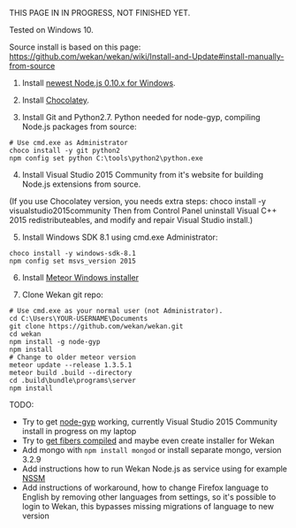 THIS PAGE IN IN PROGRESS, NOT FINISHED YET.

Tested on Windows 10.

Source install is based on this page:
https://github.com/wekan/wekan/wiki/Install-and-Update#install-manually-from-source

1) Install [newest Node.js 0.10.x for Windows](https://nodejs.org/dist/latest-v0.10.x/).

2) Install [Chocolatey](https://chocolatey.org/install).

3) Install Git and Python2.7. Python needed for node-gyp, compiling Node.js packages from source:

```
# Use cmd.exe as Administrator
choco install -y git python2
npm config set python C:\tools\python2\python.exe
```

4) Install Visual Studio 2015 Community from it's website
for building Node.js extensions from source.

(If you use Chocolatey version, you needs extra steps:
choco install -y visualstudio2015community
Then from Control Panel uninstall Visual C++ 2015 redistributeables,
and modify and repair Visual Studio install.)

5) Install Windows SDK 8.1 using cmd.exe Administrator:

```
choco install -y windows-sdk-8.1
npm config set msvs_version 2015
```

6) Install [Meteor Windows installer](https://www.meteor.com)

7) Clone Wekan git repo:

```
# Use cmd.exe as your normal user (not Administrator).
cd C:\Users\YOUR-USERNAME\Documents
git clone https://github.com/wekan/wekan.git
cd wekan
npm install -g node-gyp
npm install
# Change to older meteor version
meteor update --release 1.3.5.1
meteor build .build --directory
cd .build\bundle\programs\server
npm install
```

TODO:

* Try to get [node-gyp](https://github.com/nodejs/node-gyp) working, currently Visual Studio 2015 Community install in progress on my laptop
* Try to [get fibers compiled](https://forums.meteor.com/t/one-deployment-method-for-a-meteor-application-on-windows/13928/21) and maybe even create installer for Wekan
* Add mongo with ```npm install mongod``` or install separate mongo, version 3.2.9
* Add instructions how to run Wekan Node.js as service using for example [NSSM](https://nssm.cc)
* Add instructions of workaround, how to change Firefox language to English by removing other languages from settings, so it's possible to login to Wekan, this bypasses missing migrations of language to new version